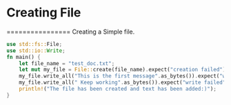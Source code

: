 # Creating File
================
Creating a Simple file.

```rust
use std::fs::File;
use std::io::Write;
fn main() {
    let file_name = "test_doc.txt";
    let mut my_file = File::create(file_name).expect("creation failed");
    my_file.write_all("This is the first message".as_bytes()).expect("write failed");
    my_file.write_all(" Keep working".as_bytes()).expect("write failed");
    println!("The file has been created and text has been added:)");
}
```
